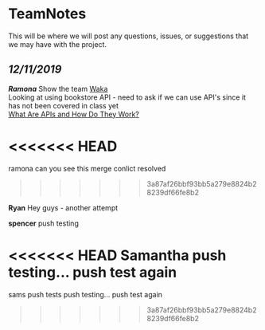 # TeamNotes 

This will be where we will post any questions, issues, or suggestions that we may have with the project.

## *12/11/2019*    
***Ramona***
Show the team [Waka](https://wakatime.com/)  
Looking at using bookstore API - need to ask if we can use API's since it has not been covered in class yet    
[What Are APIs and How Do They Work?](https://www.programmableweb.com/api-university/what-are-apis-and-how-do-they-work)  


<<<<<<< HEAD
=======
ramona can you see this merge conlict resolved
>>>>>>> 3a87af26bbf93bb5a279e8824b28239df66fe8b2

**Ryan**
Hey guys - another attempt

**spencer**
push testing

<<<<<<< HEAD
**Samantha**
push testing...
push test again
=======
sams push tests
push testing...
push test again


>>>>>>> 3a87af26bbf93bb5a279e8824b28239df66fe8b2
